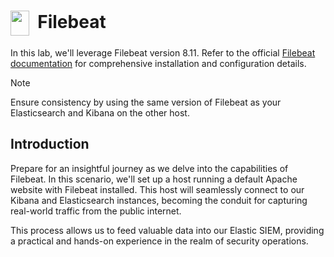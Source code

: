 # <img align="center" src="https://seeklogo.com/images/E/elastic-beats-logo-02512BDFD2-seeklogo.com.png" height="40px" width="30px">&nbsp; Filebeat
In this lab, we'll leverage Filebeat version 8.11. Refer to the official [Filebeat documentation](https://www.elastic.co/guide/en/beats/filebeat/current/filebeat-installation-configuration.html) for comprehensive installation and configuration details.

> [!NOTE]
> Ensure consistency by using the same version of Filebeat as your Elasticsearch and Kibana on the other host.

## Introduction

Prepare for an insightful journey as we delve into the capabilities of Filebeat. In this scenario, we'll set up a host running a default Apache website with Filebeat installed. This host will seamlessly connect to our Kibana and Elasticsearch instances, becoming the conduit for capturing real-world traffic from the public internet.

This process allows us to feed valuable data into our Elastic SIEM, providing a practical and hands-on experience in the realm of security operations.

